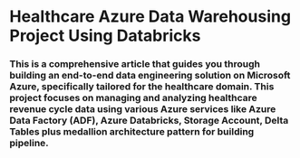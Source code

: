 # Healthcare Azure Data Warehousing Project Using Databricks

### This is a comprehensive article that guides you through building an end-to-end data engineering solution on Microsoft Azure, specifically tailored for the healthcare domain. This project focuses on managing and analyzing healthcare revenue cycle data using various Azure services like Azure Data Factory (ADF), Azure Databricks, Storage Account, Delta Tables plus medallion architecture pattern for building pipeline.


